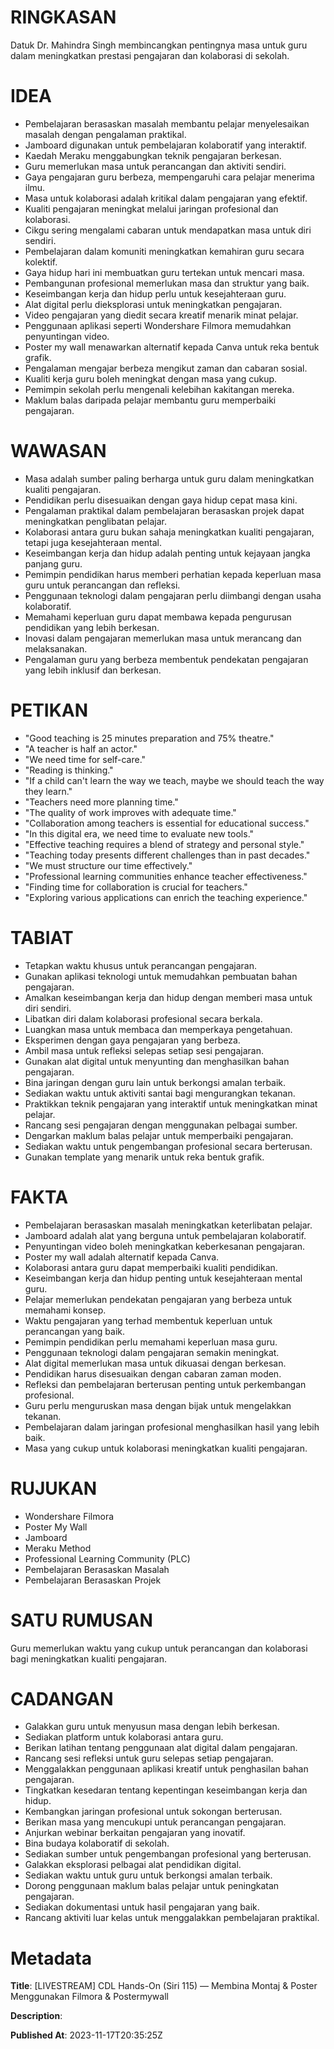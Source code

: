 # RINGKASAN
Datuk Dr. Mahindra Singh membincangkan pentingnya masa untuk guru dalam meningkatkan prestasi pengajaran dan kolaborasi di sekolah.

# IDEA
- Pembelajaran berasaskan masalah membantu pelajar menyelesaikan masalah dengan pengalaman praktikal.
- Jamboard digunakan untuk pembelajaran kolaboratif yang interaktif.
- Kaedah Meraku menggabungkan teknik pengajaran berkesan.
- Guru memerlukan masa untuk perancangan dan aktiviti sendiri.
- Gaya pengajaran guru berbeza, mempengaruhi cara pelajar menerima ilmu.
- Masa untuk kolaborasi adalah kritikal dalam pengajaran yang efektif.
- Kualiti pengajaran meningkat melalui jaringan profesional dan kolaborasi.
- Cikgu sering mengalami cabaran untuk mendapatkan masa untuk diri sendiri.
- Pembelajaran dalam komuniti meningkatkan kemahiran guru secara kolektif.
- Gaya hidup hari ini membuatkan guru tertekan untuk mencari masa.
- Pembangunan profesional memerlukan masa dan struktur yang baik.
- Keseimbangan kerja dan hidup perlu untuk kesejahteraan guru.
- Alat digital perlu dieksplorasi untuk meningkatkan pengajaran.
- Video pengajaran yang diedit secara kreatif menarik minat pelajar.
- Penggunaan aplikasi seperti Wondershare Filmora memudahkan penyuntingan video.
- Poster my wall menawarkan alternatif kepada Canva untuk reka bentuk grafik.
- Pengalaman mengajar berbeza mengikut zaman dan cabaran sosial.
- Kualiti kerja guru boleh meningkat dengan masa yang cukup.
- Pemimpin sekolah perlu mengenali kelebihan kakitangan mereka.
- Maklum balas daripada pelajar membantu guru memperbaiki pengajaran.

# WAWASAN
- Masa adalah sumber paling berharga untuk guru dalam meningkatkan kualiti pengajaran.
- Pendidikan perlu disesuaikan dengan gaya hidup cepat masa kini.
- Pengalaman praktikal dalam pembelajaran berasaskan projek dapat meningkatkan penglibatan pelajar.
- Kolaborasi antara guru bukan sahaja meningkatkan kualiti pengajaran, tetapi juga kesejahteraan mental.
- Keseimbangan kerja dan hidup adalah penting untuk kejayaan jangka panjang guru.
- Pemimpin pendidikan harus memberi perhatian kepada keperluan masa guru untuk perancangan dan refleksi.
- Penggunaan teknologi dalam pengajaran perlu diimbangi dengan usaha kolaboratif.
- Memahami keperluan guru dapat membawa kepada pengurusan pendidikan yang lebih berkesan.
- Inovasi dalam pengajaran memerlukan masa untuk merancang dan melaksanakan.
- Pengalaman guru yang berbeza membentuk pendekatan pengajaran yang lebih inklusif dan berkesan.

# PETIKAN
- "Good teaching is 25 minutes preparation and 75% theatre."
- "A teacher is half an actor."
- "We need time for self-care."
- "Reading is thinking."
- "If a child can't learn the way we teach, maybe we should teach the way they learn."
- "Teachers need more planning time."
- "The quality of work improves with adequate time."
- "Collaboration among teachers is essential for educational success."
- "In this digital era, we need time to evaluate new tools."
- "Effective teaching requires a blend of strategy and personal style."
- "Teaching today presents different challenges than in past decades."
- "We must structure our time effectively."
- "Professional learning communities enhance teacher effectiveness."
- "Finding time for collaboration is crucial for teachers."
- "Exploring various applications can enrich the teaching experience."

# TABIAT
- Tetapkan waktu khusus untuk perancangan pengajaran.
- Gunakan aplikasi teknologi untuk memudahkan pembuatan bahan pengajaran.
- Amalkan keseimbangan kerja dan hidup dengan memberi masa untuk diri sendiri.
- Libatkan diri dalam kolaborasi profesional secara berkala.
- Luangkan masa untuk membaca dan memperkaya pengetahuan.
- Eksperimen dengan gaya pengajaran yang berbeza.
- Ambil masa untuk refleksi selepas setiap sesi pengajaran.
- Gunakan alat digital untuk menyunting dan menghasilkan bahan pengajaran.
- Bina jaringan dengan guru lain untuk berkongsi amalan terbaik.
- Sediakan waktu untuk aktiviti santai bagi mengurangkan tekanan.
- Praktikkan teknik pengajaran yang interaktif untuk meningkatkan minat pelajar.
- Rancang sesi pengajaran dengan menggunakan pelbagai sumber.
- Dengarkan maklum balas pelajar untuk memperbaiki pengajaran.
- Sediakan waktu untuk pengembangan profesional secara berterusan.
- Gunakan template yang menarik untuk reka bentuk grafik.

# FAKTA
- Pembelajaran berasaskan masalah meningkatkan keterlibatan pelajar.
- Jamboard adalah alat yang berguna untuk pembelajaran kolaboratif.
- Penyuntingan video boleh meningkatkan keberkesanan pengajaran.
- Poster my wall adalah alternatif kepada Canva.
- Kolaborasi antara guru dapat memperbaiki kualiti pendidikan.
- Keseimbangan kerja dan hidup penting untuk kesejahteraan mental guru.
- Pelajar memerlukan pendekatan pengajaran yang berbeza untuk memahami konsep.
- Waktu pengajaran yang terhad membentuk keperluan untuk perancangan yang baik.
- Pemimpin pendidikan perlu memahami keperluan masa guru.
- Penggunaan teknologi dalam pengajaran semakin meningkat.
- Alat digital memerlukan masa untuk dikuasai dengan berkesan.
- Pendidikan harus disesuaikan dengan cabaran zaman moden.
- Refleksi dan pembelajaran berterusan penting untuk perkembangan profesional.
- Guru perlu menguruskan masa dengan bijak untuk mengelakkan tekanan.
- Pembelajaran dalam jaringan profesional menghasilkan hasil yang lebih baik.
- Masa yang cukup untuk kolaborasi meningkatkan kualiti pengajaran.

# RUJUKAN
- Wondershare Filmora
- Poster My Wall
- Jamboard
- Meraku Method
- Professional Learning Community (PLC)
- Pembelajaran Berasaskan Masalah
- Pembelajaran Berasaskan Projek

# SATU RUMUSAN
Guru memerlukan waktu yang cukup untuk perancangan dan kolaborasi bagi meningkatkan kualiti pengajaran.

# CADANGAN
- Galakkan guru untuk menyusun masa dengan lebih berkesan.
- Sediakan platform untuk kolaborasi antara guru.
- Berikan latihan tentang penggunaan alat digital dalam pengajaran.
- Rancang sesi refleksi untuk guru selepas setiap pengajaran.
- Menggalakkan penggunaan aplikasi kreatif untuk penghasilan bahan pengajaran.
- Tingkatkan kesedaran tentang kepentingan keseimbangan kerja dan hidup.
- Kembangkan jaringan profesional untuk sokongan berterusan.
- Berikan masa yang mencukupi untuk perancangan pengajaran.
- Anjurkan webinar berkaitan pengajaran yang inovatif.
- Bina budaya kolaboratif di sekolah.
- Sediakan sumber untuk pengembangan profesional yang berterusan.
- Galakkan eksplorasi pelbagai alat pendidikan digital.
- Sediakan waktu untuk guru untuk berkongsi amalan terbaik.
- Dorong penggunaan maklum balas pelajar untuk peningkatan pengajaran.
- Sediakan dokumentasi untuk hasil pengajaran yang baik.
- Rancang aktiviti luar kelas untuk menggalakkan pembelajaran praktikal.

# Metadata
**Title**: [LIVESTREAM] CDL Hands-On (Siri 115) — Membina Montaj & Poster Menggunakan Filmora & Postermywall

**Description**: 

**Published At**: 2023-11-17T20:35:25Z